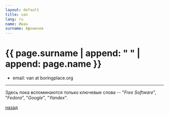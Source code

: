 ```yaml
---
layout: default
title: van
lang: ru
name: Иван
surname: Афоничев
---
```


# [](#header-1) {{ page.surname | append: " " | append: page.name }}

* email: van at boringplace.org

_________

Здесь пока вспоминаются только ключевые слова --
"*Free Software*", "*Fedora*", "*Google*", "*Yandex*".

[назад](../experts/)

